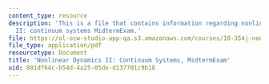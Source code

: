 ```yaml
---
content_type: resource
description: 'This is a file that contains information regarding nonlinear dynamics
  II: continuum systems MidtermExam.'
file: https://ol-ocw-studio-app-qa.s3.amazonaws.com/courses/18-354j-nonlinear-dynamics-ii-continuum-systems-spring-2015/881df64cb54d4a2505ded137701c9b18_MIT18_354JS15_MidtermExam.pdf
file_type: application/pdf
resourcetype: Document
title: 'Nonlinear Dynamics II: Continuum Systems, MidtermExam'
uid: 881df64c-b54d-4a25-05de-d137701c9b18
---
```

